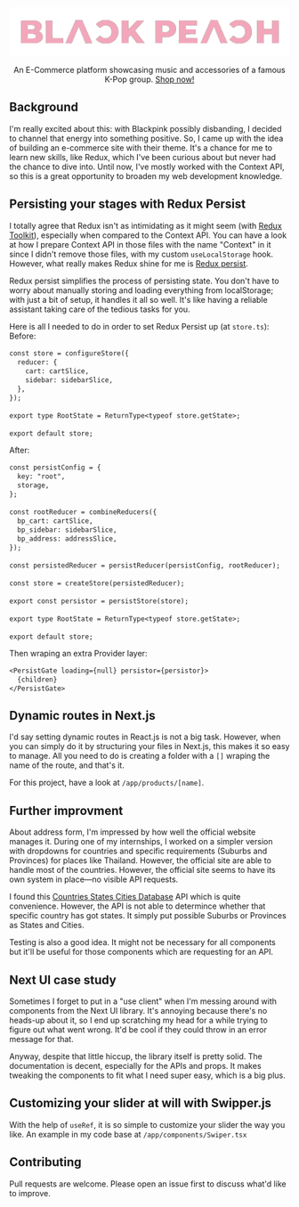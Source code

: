 <p align="center">
  <img src="./public/images/logo.png">
</p>
<p align="center">An E-Commerce platform showcasing music and accessories of a famous K-Pop group. <a href="https://blackpeach.vercel.app/">Shop now!</a></p>

## Background

I'm really excited about this: with Blackpink possibly disbanding, I decided to channel that energy into something positive. So, I came up with the idea of building an e-commerce site with their theme. It's a chance for me to learn new skills, like Redux, which I've been curious about but never had the chance to dive into. Until now, I've mostly worked with the Context API, so this is a great opportunity to broaden my web development knowledge.

## Persisting your stages with Redux Persist

I totally agree that Redux isn't as intimidating as it might seem (with [Redux Toolkit](https://redux-toolkit.js.org/)), especially when compared to the Context API. You can have a look at how I prepare Context API in those files with the name "Context" in it since I didn't remove those files, with my custom `useLocalStorage` hook. However, what really makes Redux shine for me is [Redux persist](https://github.com/rt2zz/redux-persist).

Redux persist simplifies the process of persisting state. You don't have to worry about manually storing and loading everything from localStorage; with just a bit of setup, it handles it all so well. It's like having a reliable assistant taking care of the tedious tasks for you.

Here is all I needed to do in order to set Redux Persist up (at `store.ts`): <br>
Before:<br>

```
const store = configureStore({
  reducer: {
    cart: cartSlice,
    sidebar: sidebarSlice,
  },
});

export type RootState = ReturnType<typeof store.getState>;

export default store;
```

After:

```
const persistConfig = {
  key: "root",
  storage,
};

const rootReducer = combineReducers({
  bp_cart: cartSlice,
  bp_sidebar: sidebarSlice,
  bp_address: addressSlice,
});

const persistedReducer = persistReducer(persistConfig, rootReducer);

const store = createStore(persistedReducer);

export const persistor = persistStore(store);

export type RootState = ReturnType<typeof store.getState>;

export default store;
```

Then wraping an extra Provider layer:

```
<PersistGate loading={null} persistor={persistor}>
  {children}
</PersistGate>
```

## Dynamic routes in Next.js

I'd say setting dynamic routes in React.js is not a big task. However, when you can simply do it by structuring your files in Next.js, this makes it so easy to manage. All you need to do is creating a folder with a `[]` wraping the name of the route, and that's it.

For this project, have a look at `/app/products/[name]`.

## Further improvment

About address form, I'm impressed by how well the official website manages it. During one of my internships, I worked on a simpler version with dropdowns for countries and specific requirements (Suburbs and Provinces) for places like Thailand. However, the official site are able to handle most of the countries. However, the official site seems to have its own system in place—no visible API requests.

I found this [Countries States Cities Database](https://github.com/dr5hn/countries-states-cities-database?tab=readme-ov-file) API which is quite convenience. However, the API is not able to determince whether that specific country has got states. It simply put possible Suburbs or Provinces as States and Cities.

Testing is also a good idea. It might not be necessary for all components but it'll be useful for those components which are requesting for an API.

## Next UI case study

Sometimes I forget to put in a "use client" when I'm messing around with components from the Next UI library. It's annoying because there's no heads-up about it, so I end up scratching my head for a while trying to figure out what went wrong. It'd be cool if they could throw in an error message for that.

Anyway, despite that little hiccup, the library itself is pretty solid. The documentation is decent, especially for the APIs and props. It makes tweaking the components to fit what I need super easy, which is a big plus.

## Customizing your slider at will with Swipper.js

With the help of `useRef`, it is so simple to customize your slider the way you like. An example in my code base at `/app/components/Swiper.tsx`

## Contributing

Pull requests are welcome. Please open an issue first to discuss what'd like to improve.
